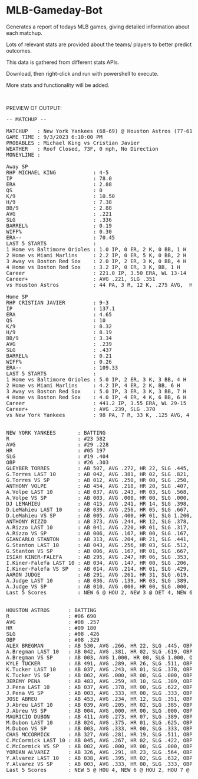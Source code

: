 # MLB-Gameday-Bot

Generates a report of todays MLB games, giving detailed information about each matchup.

Lots of relevant stats are provided about the teams/ players to better predict outcomes.

This data is gathered from different stats APIs. 

Download, then right-click and run with powershell to execute.

More stats and functionality will be added.

</br>

PREVIEW OF OUTPUT:


<pre>
-- MATCHUP --

MATCHUP   : New York Yankees (68-69) @ Houston Astros (77-61)
GAME TIME : 9/3/2023 6:10:00 PM
PROBABLES : Michael King vs Cristian Javier
WEATHER   : Roof Closed, 73F, 0 mph, No Direction
MONEYLINE : 

Away SP
RHP MICHAEL KING            : 4-5
IP                          : 78.0
ERA                         : 2.88
QS                          : 0
K/9                         : 10.50
H/9                         : 7.38
BB/9                        : 2.88
AVG                         : .221
SLG                         : .336
BARREL%                     : 0.19
WIFF%                       : 0.30
ERA--                       : 70.45
LAST 5 STARTS               :  
1 Home vs Baltimore Orioles : 1.0 IP, 0 ER, 2 K, 0 BB, 1 H
2 Home vs Miami Marlins     : 2.2 IP, 0 ER, 5 K, 0 BB, 2 H
3 Away vs Boston Red Sox    : 2.0 IP, 2 ER, 3 K, 0 BB, 4 H
4 Home vs Boston Red Sox    : 3.2 IP, 0 ER, 3 K, BB, 1 H
Career                      : 221.0 IP, 3.50 ERA, WL 13-14
Career+                     : AVG .221, SLG .351
vs Houston Astros           : 44 PA, 3 R, 12 K, .275 AVG,  HR

Home SP
RHP CRISTIAN JAVIER         : 9-3
IP                          : 137.1
ERA                         : 4.65
QS                          : 10
K/9                         : 8.32
H/9                         : 8.19
BB/9                        : 3.34
AVG                         : .239
SLG                         : .437
BARREL%                     : 0.21
WIFF%                       : 0.26
ERA--                       : 109.33
LAST 5 STARTS               :  
1 Home vs Baltimore Orioles : 5.0 IP, 2 ER, 3 K, 3 BB, 4 H
2 Home vs Miami Marlins     : 4.2 IP, 4 ER, 2 K, BB, 6 H
3 Away vs Boston Red Sox    : 5.0 IP, 3 ER, 3 K, 3 BB, 7 H
4 Home vs Boston Red Sox    : 4.0 IP, 4 ER, 4 K, 6 BB, 6 H
Career                      : 441.2 IP, 3.55 ERA, WL 29-15
Career+                     : AVG .239, SLG .370
vs New York Yankees         : 98 PA, 7 R, 33 K, .125 AVG, 4 HR


NEW YORK YANKEES       : BATTING
R                      : #23 582
AVG                    : #29 .228
HR                     : #05 197
SLG                    : #19 .404
OBP                    : #26 .303
GLEYBER TORRES         : AB 507, AVG .272, HR 22, SLG .445, OBP .365
G.Torres LAST 10       : AB 042, AVG .381, HR 02, SLG .821, OBP .432, K 07
G.Torres VS SP         : AB 012, AVG .250, HR 00, SLG .250, OBP .250, K 02
ANTHONY VOLPE          : AB 454, AVG .218, HR 20, SLG .407, OBP .296
A.Volpe LAST 10        : AB 037, AVG .243, HR 03, SLG .568, OBP .333, K 10
A.Volpe VS SP          : AB 003, AVG .000, HR 00, SLG .000, OBP .250, K 00
DJ LEMAHIEU            : AB 415, AVG .241, HR 14, SLG .398, OBP .321
D.LeMahieu LAST 10     : AB 039, AVG .256, HR 05, SLG .667, OBP .341, K 08
D.LeMahieu VS SP       : AB 005, AVG .400, HR 01, SLG 1.200, OBP .571, K 01
ANTHONY RIZZO          : AB 373, AVG .244, HR 12, SLG .378, OBP .328
A.Rizzo LAST 10        : AB 041, AVG .220, HR 01, SLG .317, OBP .256, K 12
A.Rizzo VS SP          : AB 006, AVG .167, HR 00, SLG .167, OBP .167, K 01
GIANCARLO STANTON      : AB 313, AVG .204, HR 21, SLG .441, OBP .282
G.Stanton LAST 10      : AB 043, AVG .256, HR 03, SLG .512, OBP .289, K 16
G.Stanton VS SP        : AB 006, AVG .167, HR 01, SLG .667, OBP .167, K 05
ISIAH KINER-FALEFA     : AB 295, AVG .247, HR 06, SLG .353, OBP .312
I.Kiner-Falefa LAST 10 : AB 034, AVG .147, HR 00, SLG .206, OBP .194, K 11
I.Kiner-Falefa VS SP   : AB 014, AVG .214, HR 01, SLG .429, OBP .313, K 03
AARON JUDGE            : AB 291, AVG .261, HR 31, SLG .619, OBP .388
A.Judge LAST 10        : AB 036, AVG .139, HR 03, SLG .389, OBP .244, K 19
A.Judge VS SP          : AB 010, AVG .000, HR 00, SLG .000, OBP .231, K 06
Last 5 Scores          : NEW 6 @ HOU 2, NEW 3 @ DET 4, NEW 6 @ DET 2, NEW 4 @ DET 2


HOUSTON ASTROS      : BATTING
R                   : #06 690
AVG                 : #08 .257
HR                  : #09 180
SLG                 : #08 .426
OBP                 : #08 .329
ALEX BREGMAN        : AB 530, AVG .266, HR 22, SLG .445, OBP .365
A.Bregman LAST 10   : AB 042, AVG .381, HR 02, SLG .619, OBP .458, K 05
A.Bregman VS SP     : AB 003, AVG 1.000, HR 00, SLG 1.000, OBP 1.000, K 00
KYLE TUCKER         : AB 491, AVG .289, HR 26, SLG .511, OBP .371
K.Tucker LAST 10    : AB 037, AVG .243, HR 01, SLG .378, OBP .356, K 06
K.Tucker VS SP      : AB 002, AVG .000, HR 00, SLG .000, OBP .000, K 00
JEREMY PENA         : AB 483, AVG .259, HR 10, SLG .389, OBP .323
J.Pena LAST 10      : AB 037, AVG .378, HR 00, SLG .622, OBP .439, K 03
J.Pena VS SP        : AB 003, AVG .333, HR 00, SLG .333, OBP .333, K 00
JOSE ABREU          : AB 453, AVG .234, HR 12, SLG .351, OBP .293
J.Abreu LAST 10     : AB 039, AVG .205, HR 02, SLG .385, OBP .295, K 04
J.Abreu VS SP       : AB 004, AVG .000, HR 00, SLG .000, OBP .000, K 02
MAURICIO DUBON      : AB 411, AVG .273, HR 07, SLG .389, OBP .303
M.Dubon LAST 10     : AB 024, AVG .375, HR 01, SLG .625, OBP .375, K 02
M.Dubon VS SP       : AB 003, AVG .333, HR 00, SLG .333, OBP .333, K 00
CHAS MCCORMICK      : AB 327, AVG .281, HR 19, SLG .511, OBP .363
C.McCormick LAST 10 : AB 045, AVG .267, HR 02, SLG .422, OBP .292, K 10
C.McCormick VS SP   : AB 002, AVG .000, HR 00, SLG .000, OBP .000, K 01
YORDAN ALVAREZ      : AB 326, AVG .291, HR 23, SLG .564, OBP .400
Y.Alvarez LAST 10   : AB 038, AVG .395, HR 02, SLG .632, OBP .521, K 03
Y.Alvarez VS SP     : AB 003, AVG .333, HR 00, SLG .333, OBP .500, K 00
Last 5 Scores       : NEW 5 @ HOU 4, NEW 6 @ HOU 2, HOU 7 @ BOS 4, HOU 6 @ BOS 2


</pre>
